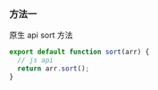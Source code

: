 ### 方法一

原生 api sort 方法

```js
export default function sort(arr) {
  // js api
  return arr.sort();
}
```
